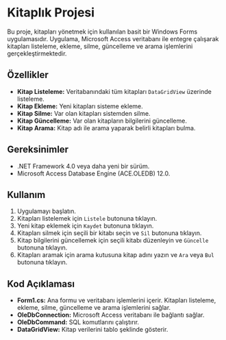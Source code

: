 # Kitaplık Projesi

Bu proje, kitapları yönetmek için kullanılan basit bir Windows Forms uygulamasıdır. Uygulama, Microsoft Access veritabanı ile entegre çalışarak kitapları listeleme, ekleme, silme, güncelleme ve arama işlemlerini gerçekleştirmektedir.

## Özellikler

- **Kitap Listeleme:** Veritabanındaki tüm kitapları `DataGridView` üzerinde listeleme.
- **Kitap Ekleme:** Yeni kitapları sisteme ekleme.
- **Kitap Silme:** Var olan kitapları sistemden silme.
- **Kitap Güncelleme:** Var olan kitapların bilgilerini güncelleme.
- **Kitap Arama:** Kitap adı ile arama yaparak belirli kitapları bulma.

## Gereksinimler

- .NET Framework 4.0 veya daha yeni bir sürüm.
- Microsoft Access Database Engine (ACE.OLEDB) 12.0.

## Kullanım

1. Uygulamayı başlatın.
2. Kitapları listelemek için `Listele` butonuna tıklayın.
3. Yeni kitap eklemek için `Kaydet` butonuna tıklayın.
4. Kitapları silmek için seçili bir kitabı seçin ve `Sil` butonuna tıklayın.
5. Kitap bilgilerini güncellemek için seçili kitabı düzenleyin ve `Güncelle` butonuna tıklayın.
6. Kitapları aramak için arama kutusuna kitap adını yazın ve `Ara` veya `Bul` butonuna tıklayın.

## Kod Açıklaması

- **Form1.cs:** Ana formu ve veritabanı işlemlerini içerir. Kitapları listeleme, ekleme, silme, güncelleme ve arama işlemlerini sağlar.
- **OleDbConnection:** Microsoft Access veritabanı ile bağlantı sağlar.
- **OleDbCommand:** SQL komutlarını çalıştırır.
- **DataGridView:** Kitap verilerini tablo şeklinde gösterir.
